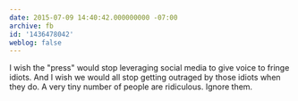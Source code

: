 ```yaml
---
date: 2015-07-09 14:40:42.000000000 -07:00
archive: fb
id: '1436478042'
weblog: false
---
```


I wish the "press" would stop leveraging social media to give voice to fringe idiots. And I wish we would all stop getting outraged by those idiots when they do. A very tiny number of people are ridiculous. Ignore them.
